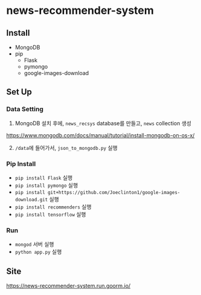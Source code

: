 # news-recommender-system

## Install
- MongoDB
- pip
  - Flask
  - pymongo
  - google-images-download

## Set Up
### Data Setting
1. MongoDB 설치 후에, `news_recsys` database를 만들고, `news` collection 생성

https://www.mongodb.com/docs/manual/tutorial/install-mongodb-on-os-x/

2. `/data`에 들어가서, `json_to_mongodb.py` 실행
### Pip Install
- `pip install Flask` 실행
- `pip install pymongo` 실행
- `pip install git+https://github.com/Joeclinton1/google-images-download.git` 실행
- `pip install recommenders` 실행
- `pip install tensorflow` 실행

### Run
- `mongod` 서버 실행
- `python app.py` 실행

## Site
https://news-recommender-system.run.goorm.io/
